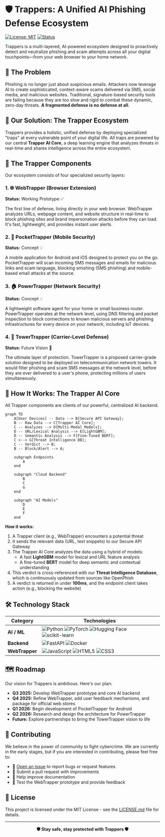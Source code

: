 # 🛡️ Trappers: A Unified AI Phishing Defense Ecosystem

[![License: MIT](https://img.shields.io/badge/License-MIT-yellow.svg)](https://opensource.org/licenses/MIT)
[![Status](https://img.shields.io/badge/status-active-success.svg)](https://github.com/your-username/trappers)

Trappers is a multi-layered, AI-powered ecosystem designed to proactively detect and neutralize phishing and scam attempts across all your digital touchpoints—from your web browser to your home network.

## 🎯 The Problem

Phishing is no longer just about suspicious emails. Attackers now leverage AI to create sophisticated, context-aware scams delivered via SMS, social media, and malicious websites. Traditional, signature-based security tools are failing because they are too slow and rigid to combat these dynamic, zero-day threats. **A fragmented defense is no defense at all.**

## 🚀 Our Solution: The Trapper Ecosystem

Trappers provides a holistic, unified defense by deploying specialized "traps" at every vulnerable point of your digital life. All traps are powered by our central **Trapper AI Core**, a deep learning engine that analyzes threats in real-time and shares intelligence across the entire ecosystem.

## 🔧 The Trapper Components

Our ecosystem consists of four specialized security layers:

### 1. 🌐 WebTrapper (Browser Extension)
**Status:** Working Prototype ✅

The first line of defense, living directly in your web browser. WebTrapper analyzes URLs, webpage content, and website structure in real-time to block phishing sites and brand impersonation attacks before they can load. It's fast, lightweight, and provides instant user alerts.

### 2. 📱 PocketTrapper (Mobile Security)
**Status:** Concept 💡

A mobile application for Android and iOS designed to protect you on the go. PocketTrapper will scan incoming SMS messages and emails for malicious links and scam language, blocking smishing (SMS phishing) and mobile-based email attacks at the source.

### 3. 🏠 PowerTrapper (Network Security)
**Status:** Concept 💡

A lightweight software agent for your home or small business router. PowerTrapper operates at the network level, using DNS filtering and packet inspection to block connections to known malicious servers and phishing infrastructures for every device on your network, including IoT devices.

### 4. 📡 TowerTrapper (Carrier-Level Defense)
**Status:** Future Vision 🚀

The ultimate layer of protection. TowerTrapper is a proposed carrier-grade solution designed to be deployed on telecommunication network towers. It would filter phishing and scam SMS messages at the network level, before they are ever delivered to a user's phone, protecting millions of users simultaneously.

## 🧠 How It Works: The Trapper AI Core

All Trapper components are clients of our powerful, centralized AI backend.

```mermaid
graph TD
    A[User Devices] -- Data --> B{Secure API Gateway};
    B -- Raw Data --> C[Trapper AI Core];
    C -- Analyzes --> D{Multi-Modal Models};
    D -- URL/Lexical Analysis --> E[LightGBM];
    D -- Semantic Analysis --> F[Fine-Tuned BERT];
    C <--> G[Threat Intelligence DB];
    C -- Verdict --> B;
    B -- Block/Alert --> A;

    subgraph Endpoints
        A
    end

    subgraph "Cloud Backend"
        B
        C
        G
    end
    
    subgraph "AI Models"
        D
        E
        F
    end
```

**How it works:**

1. A Trapper client (e.g., WebTrapper) encounters a potential threat
2. It sends the relevant data (URL, text snippets) to our Secure API Gateway
3. The Trapper AI Core analyzes the data using a hybrid of models:
   - A fast **LightGBM** model for lexical and URL feature analysis
   - A fine-tuned **BERT** model for deep semantic and contextual understanding
4. This verdict is cross-referenced with our **Threat Intelligence Database**, which is continuously updated from sources like OpenPhish
5. A verdict is returned in under **100ms**, and the endpoint client takes action (e.g., blocking the website)

## 🛠️ Technology Stack

| Category | Technologies |
|----------|-------------|
| **AI / ML** | ![Python](https://img.shields.io/badge/Python-3776AB?logo=python&logoColor=white) ![PyTorch](https://img.shields.io/badge/PyTorch-EE4C2C?logo=pytorch&logoColor=white) ![Hugging Face](https://img.shields.io/badge/Hugging_Face-FFD21E?logo=huggingface&logoColor=black) ![scikit-learn](https://img.shields.io/badge/scikit--learn-F7931E?logo=scikit-learn&logoColor=white) |
| **Backend** | ![FastAPI](https://img.shields.io/badge/FastAPI-009688?logo=fastapi&logoColor=white) ![Docker](https://img.shields.io/badge/Docker-2496ED?logo=docker&logoColor=white) |
| **WebTrapper** | ![JavaScript](https://img.shields.io/badge/JavaScript-F7DF1E?logo=javascript&logoColor=black) ![HTML5](https://img.shields.io/badge/HTML5-E34F26?logo=html5&logoColor=white) ![CSS3](https://img.shields.io/badge/CSS3-1572B6?logo=css3&logoColor=white) |

## 🗺️ Roadmap

Our vision for Trappers is ambitious. Here's our plan:

- **Q3 2025:** Develop WebTrapper prototype and core AI backend
- **Q4 2025:** Refine WebTrapper, add user feedback mechanisms, and package for official web stores
- **Q1 2026:** Begin development of PocketTrapper for Android
- **Q2 2026:** Research and design the architecture for PowerTrapper
- **Future:** Explore partnerships to bring the TowerTrapper vision to life

## 🤝 Contributing

We believe in the power of community to fight cybercrime. We are currently in the early stages, but if you are interested in contributing, please feel free to:

- 🐛 [Open an issue](https://github.com/[YourUsername]/trappers/issues) to report bugs or request features
- 🔧 Submit a pull request with improvements
- 📖 Help improve documentation
- 🧪 Test the WebTrapper prototype and provide feedback

## 📄 License

This project is licensed under the MIT License - see the [LICENSE.md](LICENSE.md) file for details.

---

<div align="center">
  <strong>🛡️ Stay safe, stay protected with Trappers 🛡️</strong>
</div>
